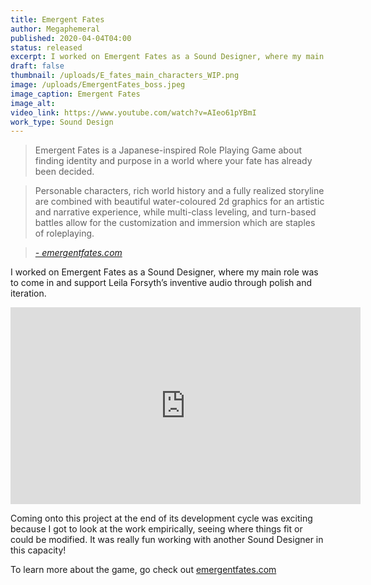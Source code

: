 ```yaml
---
title: Emergent Fates
author: Megaphemeral
published: 2020-04-04T04:00
status: released
excerpt: I worked on Emergent Fates as a Sound Designer, where my main role was to come in and support Leila Forsyth’s inventive audio through polish and iteration.
draft: false
thumbnail: /uploads/E_fates_main_characters_WIP.png
image: /uploads/EmergentFates_boss.jpeg
image_caption: Emergent Fates
image_alt: 
video_link: https://www.youtube.com/watch?v=AIeo61pYBmI
work_type: Sound Design
---
```

> Emergent Fates is a Japanese-inspired Role Playing Game about finding identity and purpose in a world where your fate has already been decided.

> Personable characters, rich world history and a fully realized storyline are combined with beautiful water-coloured 2d graphics for an artistic and narrative experience, while multi-class leveling, and turn-based battles allow for the customization and immersion which are staples of roleplaying.

> <cite><a href="https://emergentfates.com/">- emergentfates.com</a></cite>

I worked on Emergent Fates as a Sound Designer, where my main role was to come in and support Leila Forsyth’s inventive audio through polish and iteration. 

<iframe width="560" height="315" src="https://www.youtube-nocookie.com/embed/AIeo61pYBmI?si=RnbL8K7mNmDCTuos" title="YouTube video player" frameborder="0" allow="accelerometer; autoplay; clipboard-write; encrypted-media; gyroscope; picture-in-picture; web-share" referrerpolicy="strict-origin-when-cross-origin" allowfullscreen></iframe>

Coming onto this project at the end of its development cycle was exciting because I got to look at the work empirically, seeing where things fit or could be modified. It was really fun working with another Sound Designer in this capacity!

To learn more about the game, go check out [emergentfates.com](https://emergentfates.com)
